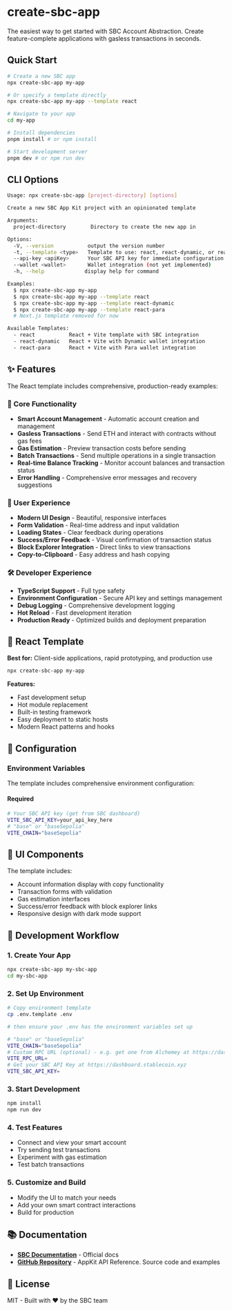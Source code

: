 # create-sbc-app

The easiest way to get started with SBC Account Abstraction. Create feature-complete applications with gasless transactions in seconds.

## Quick Start

```bash
# Create a new SBC app
npx create-sbc-app my-app

# Or specify a template directly
npx create-sbc-app my-app --template react

# Navigate to your app
cd my-app

# Install dependencies
pnpm install # or npm install

# Start development server
pnpm dev # or npm run dev
```

## CLI Options

```bash
Usage: npx create-sbc-app [project-directory] [options]

Create a new SBC App Kit project with an opinionated template

Arguments:
  project-directory        Directory to create the new app in

Options:
  -V, --version           output the version number
  -t, --template <type>   Template to use: react, react-dynamic, or react-para
  --api-key <apiKey>      Your SBC API key for immediate configuration
  --wallet <wallet>       Wallet integration (not yet implemented)
  -h, --help             display help for command

Examples:
  $ npx create-sbc-app my-app
  $ npx create-sbc-app my-app --template react
  $ npx create-sbc-app my-app --template react-dynamic
  $ npx create-sbc-app my-app --template react-para
  # Next.js template removed for now

Available Templates:
  - react           React + Vite template with SBC integration
  - react-dynamic   React + Vite with Dynamic wallet integration
  - react-para      React + Vite with Para wallet integration
```

## ✨ Features

The React template includes comprehensive, production-ready examples:

### 🔋 Core Functionality

- **Smart Account Management** - Automatic account creation and management
- **Gasless Transactions** - Send ETH and interact with contracts without gas fees
- **Gas Estimation** - Preview transaction costs before sending
- **Batch Transactions** - Send multiple operations in a single transaction
- **Real-time Balance Tracking** - Monitor account balances and transaction status
- **Error Handling** - Comprehensive error messages and recovery suggestions

### 🎨 User Experience

- **Modern UI Design** - Beautiful, responsive interfaces
- **Form Validation** - Real-time address and input validation
- **Loading States** - Clear feedback during operations
- **Success/Error Feedback** - Visual confirmation of transaction status
- **Block Explorer Integration** - Direct links to view transactions
- **Copy-to-Clipboard** - Easy address and hash copying

### 🛠️ Developer Experience

- **TypeScript Support** - Full type safety
- **Environment Configuration** - Secure API key and settings management
- **Debug Logging** - Comprehensive development logging
- **Hot Reload** - Fast development iteration
- **Production Ready** - Optimized builds and deployment preparation

## 🚀 React Template

**Best for:** Client-side applications, rapid prototyping, and production use

```bash
npx create-sbc-app my-app
```

**Features:**

- Fast development setup
- Hot module replacement
- Built-in testing framework
- Easy deployment to static hosts
- Modern React patterns and hooks

## 📝 Configuration

### Environment Variables

The template includes comprehensive environment configuration:

#### Required

```bash
# Your SBC API key (get from SBC dashboard)
VITE_SBC_API_KEY=your_api_key_here
# "base" or "baseSepolia"
VITE_CHAIN="baseSepolia"
```

## 📱 UI Components

The template includes:

- Account information display with copy functionality
- Transaction forms with validation
- Gas estimation interfaces
- Success/error feedback with block explorer links
- Responsive design with dark mode support

## 🚀 Development Workflow

### 1. Create Your App

```bash
npx create-sbc-app my-sbc-app
cd my-sbc-app
```

### 2. Set Up Environment

```bash
# Copy environment template
cp .env.template .env

# then ensure your .env has the environment variables set up

# "base" or "baseSepolia"
VITE_CHAIN="baseSepolia" 
# Custom RPC URL (optional) - e.g. get one from Alchemey at https://dashboard.alchemy.com/apps
VITE_RPC_URL=
# Get your SBC API Key at https://dashboard.stablecoin.xyz
VITE_SBC_API_KEY=
```

### 3. Start Development

```bash
npm install
npm run dev
```

### 4. Test Features

- Connect and view your smart account
- Try sending test transactions
- Experiment with gas estimation
- Test batch transactions

### 5. Customize and Build

- Modify the UI to match your needs
- Add your own smart contract interactions
- Build for production

## 📚 Documentation

- **[SBC Documentation](https://docs.stablecoin.xyz)** - Official docs
- **[GitHub Repository](https://github.com/stablecoinxyz/app-kit)** - AppKit API Reference. Source code and examples

## 📄 License

MIT - Built with ❤️ by the SBC team
